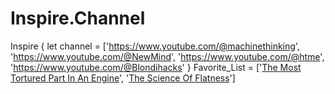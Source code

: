 # Inspire.Channel
Inspire { let channel = ['https://www.youtube.com/@machinethinking', 'https://www.youtube.com/@NewMind', 'https://www.youtube.com/@htme', 'https://www.youtube.com/@Blondihacks' } Favorite_List = ['[The Most Tortured Part In An Engine](https://youtu.be/Xy4tKWHTpY8)', '[The Science Of Flatness](https://youtu.be/lrfvbh6hCjM)']
